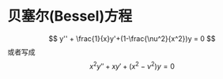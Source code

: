 # 贝塞尔(Bessel)方程
$$
y'' + \frac{1}{x}y'+(1-\frac{\nu^2}{x^2})y = 0
$$
或者写成
$$
x^2y''+xy'+(x^2-\nu^2)y = 0
$$